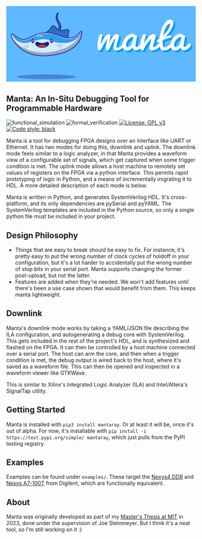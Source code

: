 ![](assets/manta.png)

## Manta: An In-Situ Debugging Tool for Programmable Hardware
![functional_simulation](https://github.com/fischermoseley/manta/actions/workflows/functional_simulation.yml/badge.svg)
![formal_verification](https://github.com/fischermoseley/manta/actions/workflows/formal_verification.yml/badge.svg)
[![License: GPL v3](https://img.shields.io/badge/License-GPLv3-blue.svg)](https://www.gnu.org/licenses/gpl-3.0)
[![Code style: black](https://img.shields.io/badge/code%20style-black-000000.svg)](https://github.com/psf/black)

Manta is a tool for debugging FPGA designs over an interface like UART or Ethernet. It has two modes for doing this, downlink and uplink. The downlink mode feels similar to a logic analyzer, in that Manta provides a waveform view of a configurable set of signals, which get captured when some trigger condition is met. The uplink mode allows a host machine to remotely set values of registers on the FPGA via a python interface. This permits rapid prototyping of logic in Python, and a means of incrementally migrating it to HDL. A more detailed description of each mode is below.

Manta is written in Python, and generates SystemVerilog HDL. It's cross-platform, and its only dependencies are pySerial and pyYAML. The SystemVerilog templates are included in the Python source, so only a single python file must be included in your project.

## Design Philosophy
- Things that are easy to break should be easy to fix. For instance, it's pretty easy to put the wrong number of clock cycles of holdoff in your configuration, but it's a lot harder to accidentally put the wrong number of stop bits in your serial port. Manta supports changing the former post-upload, but not the latter.
- Features are added when they're needed. We won't add features until there's been a use case shown that would benefit from them. This keeps manta lightweight.

## Downlink
Manta's downlink mode works by taking a YAML/JSON file describing the ILA configuration, and autogenerating a debug core with SystemVerilog. This gets included in the rest of the project's HDL, and is synthesized and flashed on the FPGA. It can then be controlled by a host machine connected over a serial port. The host can arm the core, and then when a trigger condition is met, the debug output is wired back to the host, where it's saved as a waveform file. This can then be opened and inspected in a waveform viewer like GTKWave.

This is similar to Xilinx's Integrated Logic Analyzer (ILA) and Intel/Altera's SignalTap utility.

## Getting Started
Manta is installed with `pip3 install mantaray`. Or at least it will be, once it's out of alpha. For now, it's installable with `pip install -i https://test.pypi.org/simple/ mantaray`, which just pulls from the PyPI testing registry.

## Examples
Examples can be found under `examples/`. These target the [Nexys4 DDR](https://digilent.com/reference/programmable-logic/nexys-4-ddr/start) and [Nexys A7-100T](https://digilent.com/reference/programmable-logic/nexys-a7/start) from Digilent, which are functionally equivalent.

## About
Manta was originally developed as part of my [Master's Thesis at MIT](dspace.mit.edu) in 2023, done under the supervision of Joe Steinmeyer. But I think it's a neat tool, so I'm still working on it :)